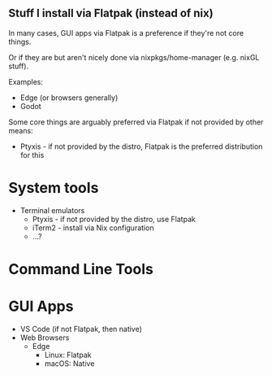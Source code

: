 ## Stuff I install via Flatpak (instead of nix)

In many cases, GUI apps via Flatpak is a preference if they're not core things.

Or if they are but aren't nicely done via nixpkgs/home-manager (e.g. nixGL stuff).

Examples:
- Edge (or browsers generally)
- Godot

Some core things are arguably preferred via Flatpak if not provided by other means:
- Ptyxis - if not provided by the distro, Flatpak is the preferred distribution for this

# System tools

- Terminal emulators
  - Ptyxis - if not provided by the distro, use Flatpak
  - iTerm2 - install via Nix configuration
  - ...?

# Command Line Tools

# GUI Apps

- VS Code (if not Flatpak, then native)
- Web Browsers
  - Edge
    - Linux: Flatpak
    - macOS: Native
